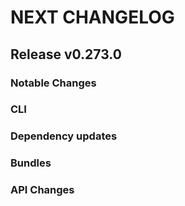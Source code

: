 # NEXT CHANGELOG

## Release v0.273.0

### Notable Changes

### CLI

### Dependency updates

### Bundles

### API Changes
